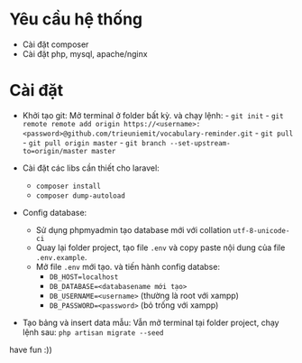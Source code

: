 # Yêu cầu hệ thống
- Cài đặt composer
- Cài đặt php, mysql, apache/nginx

# Cài đặt
- Khởi tạo git:
    Mở terminal ở folder bất kỳ. và chạy lệnh: 
        - `git init`
        - `git remote remote add origin https://<username>:<password>@github.com/trieuniemit/vocabulary-reminder.git`
        - `git pull`
        - `git pull origin master`
        - `git branch --set-upstream-to=origin/master master`
        
- Cài đặt các libs cần thiết cho laravel: 
    - `composer install`
    - `composer dump-autoload`
- Config database: 
    - Sử dụng phpmyadmin tạo database mới với collation `utf-8-unicode-ci`
    - Quay lại folder project, tạo file `.env` và copy paste nội dung của file `.env.example`.
    - Mở file `.env` mới tạo. và tiến hành config databse:
        - `DB_HOST=localhost`
        - `DB_DATABASE=<databasename mới tạo>`
        - `DB_USERNAME=<username>` (thường là root với xampp)
        - `DB_PASSWORD=<password>` (bỏ trống với xampp)
        
- Tạo bảng và insert data mẫu: 
    Vẫn mở terminal tại folder project, chạy lệnh sau:
        `php artisan migrate --seed`

have fun :))
    
    
